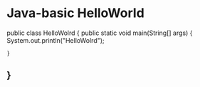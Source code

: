 # Java-basic HelloWorld

public class HelloWolrd {
    public static void main(String[] args) {
        System.out.println("HelloWolrd");

    }
}
--------------------------------------------------------------------------------
